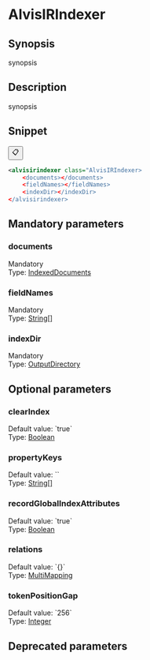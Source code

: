 <h1 class="module">AlvisIRIndexer</h1>

## Synopsis

synopsis

## Description

synopsis

## Snippet



<button class="copy-code-button" title="Copy to clipboard" onclick="copy_code(this)">📋</button>
```xml
<alvisirindexer class="AlvisIRIndexer>
    <documents></documents>
    <fieldNames></fieldNames>
    <indexDir></indexDir>
</alvisirindexer>
```

## Mandatory parameters

<h3 id="documents" class="param">documents</h3>

<div class="param-level param-level-mandatory">Mandatory
</div>
<div class="param-type">Type: <a href="../converter/fr.inra.maiage.bibliome.alvisnlp.bibliomefactory.modules.alvisir2.IndexedDocuments" class="converter">IndexedDocuments</a>
</div>


<h3 id="fieldNames" class="param">fieldNames</h3>

<div class="param-level param-level-mandatory">Mandatory
</div>
<div class="param-type">Type: <a href="../converter/java.lang.String%5B%5D" class="converter">String[]</a>
</div>


<h3 id="indexDir" class="param">indexDir</h3>

<div class="param-level param-level-mandatory">Mandatory
</div>
<div class="param-type">Type: <a href="../converter/fr.inra.maiage.bibliome.util.files.OutputDirectory" class="converter">OutputDirectory</a>
</div>


## Optional parameters

<h3 id="clearIndex" class="param">clearIndex</h3>

<div class="param-level param-level-default-value">Default value: `true`
</div>
<div class="param-type">Type: <a href="../converter/java.lang.Boolean" class="converter">Boolean</a>
</div>


<h3 id="propertyKeys" class="param">propertyKeys</h3>

<div class="param-level param-level-default-value">Default value: ``
</div>
<div class="param-type">Type: <a href="../converter/java.lang.String%5B%5D" class="converter">String[]</a>
</div>


<h3 id="recordGlobalIndexAttributes" class="param">recordGlobalIndexAttributes</h3>

<div class="param-level param-level-default-value">Default value: `true`
</div>
<div class="param-type">Type: <a href="../converter/java.lang.Boolean" class="converter">Boolean</a>
</div>


<h3 id="relations" class="param">relations</h3>

<div class="param-level param-level-default-value">Default value: `{}`
</div>
<div class="param-type">Type: <a href="../converter/fr.inra.maiage.bibliome.alvisnlp.core.module.types.MultiMapping" class="converter">MultiMapping</a>
</div>


<h3 id="tokenPositionGap" class="param">tokenPositionGap</h3>

<div class="param-level param-level-default-value">Default value: `256`
</div>
<div class="param-type">Type: <a href="../converter/java.lang.Integer" class="converter">Integer</a>
</div>


## Deprecated parameters

